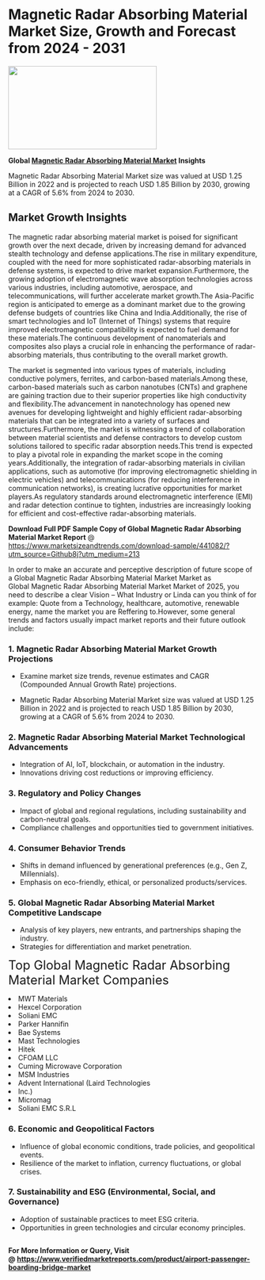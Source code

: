 <H1>Magnetic Radar Absorbing Material Market Size, Growth and Forecast from 2024 - 2031</H1><img class="aligncenter size-medium wp-image-584254" src="https://thirdeyenews.in/wp-content/uploads/2024/09/Global-Market-Research-300x168.jpeg" alt="" width="300" height="168" /><p><strong>Global&nbsp;<a href="https://www.marketsizeandtrends.com/download-sample/441082/?utm_source=Github8j?utm_medium=213">Magnetic Radar Absorbing Material Market</a> Insights</strong></p><p>Magnetic Radar Absorbing Material Market size was valued at USD 1.25 Billion in 2022 and is projected to reach USD 1.85 Billion by 2030, growing at a CAGR of 5.6% from 2024 to 2030.</p><p><h2>Market Growth Insights</h2> <p>The magnetic radar absorbing material market is poised for significant growth over the next decade, driven by increasing demand for advanced stealth technology and defense applications.The rise in military expenditure, coupled with the need for more sophisticated radar-absorbing materials in defense systems, is expected to drive market expansion.Furthermore, the growing adoption of electromagnetic wave absorption technologies across various industries, including automotive, aerospace, and telecommunications, will further accelerate market growth.The Asia-Pacific region is anticipated to emerge as a dominant market due to the growing defense budgets of countries like China and India.Additionally, the rise of smart technologies and IoT (Internet of Things) systems that require improved electromagnetic compatibility is expected to fuel demand for these materials.The continuous development of nanomaterials and composites also plays a crucial role in enhancing the performance of radar-absorbing materials, thus contributing to the overall market growth.</p> <p>The market is segmented into various types of materials, including conductive polymers, ferrites, and carbon-based materials.Among these, carbon-based materials such as carbon nanotubes (CNTs) and graphene are gaining traction due to their superior properties like high conductivity and flexibility.The advancement in nanotechnology has opened new avenues for developing lightweight and highly efficient radar-absorbing materials that can be integrated into a variety of surfaces and structures.Furthermore, the market is witnessing a trend of collaboration between material scientists and defense contractors to develop custom solutions tailored to specific radar absorption needs.This trend is expected to play a pivotal role in expanding the market scope in the coming years.Additionally, the integration of radar-absorbing materials in civilian applications, such as automotive (for improving electromagnetic shielding in electric vehicles) and telecommunications (for reducing interference in communication networks), is creating lucrative opportunities for market players.As regulatory standards around electromagnetic interference (EMI) and radar detection continue to tighten, industries are increasingly looking for efficient and cost-effective radar-absorbing materials.<p><span class=""><strong>Download Full PDF Sample Copy of Global Magnetic Radar Absorbing Material Market Report</strong> @ <a href="https://www.marketsizeandtrends.com/download-sample/441082/?utm_source=Github8j?utm_medium=213" target="_blank">https://www.marketsizeandtrends.com/download-sample/441082/?utm_source=Github8j?utm_medium=213</a></span></p><p>In order to make an accurate and perceptive description of future scope of a Global&nbsp;Magnetic Radar Absorbing Material Market Market as Global&nbsp;Magnetic Radar Absorbing Material Market Market of 2025, you need to describe a clear Vision &ndash; What Industry or Linda can you think of for example: Quote from a Technology, healthcare, automotive, renewable energy, name the market you are Reffering to.However, some general trends and factors usually impact market reports and their future outlook include:</p><h3>1.&nbsp;<strong>Magnetic Radar Absorbing Material Market Growth Projections</strong></h3><ul><li>Examine market size trends, revenue estimates and CAGR (Compounded Annual Growth Rate) projections.</li><li><p>Magnetic Radar Absorbing Material Market size was valued at USD 1.25 Billion in 2022 and is projected to reach USD 1.85 Billion by 2030, growing at a CAGR of 5.6% from 2024 to 2030.</p></li></ul><h3>2.&nbsp;<strong>Magnetic Radar Absorbing Material Market Technological Advancements</strong></h3><ul><li>Integration of AI, IoT, blockchain, or automation in the industry.</li><li>Innovations driving cost reductions or improving efficiency.</li></ul><h3>3.&nbsp;<strong>Regulatory and Policy Changes</strong></h3><ul><li>Impact of global and regional regulations, including sustainability and carbon-neutral goals.</li><li>Compliance challenges and opportunities tied to government initiatives.</li></ul><h3>4.&nbsp;<strong>Consumer Behavior Trends</strong></h3><ul><li>Shifts in demand influenced by generational preferences (e.g., Gen Z, Millennials).</li><li>Emphasis on eco-friendly, ethical, or personalized products/services.</li></ul><h3>5.&nbsp;<strong>Global Magnetic Radar Absorbing Material Market Competitive Landscape</strong></h3><ul><li>Analysis of key players, new entrants, and partnerships shaping the industry.</li><li>Strategies for differentiation and market penetration.</li></ul><p data-pm-slice="1 1 []"><span style="color: inherit; font-family: inherit; font-size: 25px;">Top Global Magnetic Radar Absorbing Material Market Companies</span></p><div class="" data-test-id=""><p><li>MWT Materials</li><li> Hexcel Corporation</li><li> Soliani EMC</li><li> Parker Hannifin</li><li> Bae Systems</li><li> Mast Technologies</li><li> Hitek</li><li> CFOAM LLC</li><li> Cuming Microwave Corporation</li><li> MSM Industries</li><li> Advent International (Laird Technologies</li><li> Inc.)</li><li> Micromag</li><li> Soliani EMC S.R.L</li></p></div><h3>6.&nbsp;<strong>Economic and Geopolitical Factors</strong></h3><ul><li>Influence of global economic conditions, trade policies, and geopolitical events.</li><li>Resilience of the market to inflation, currency fluctuations, or global crises.</li></ul><h3>7.&nbsp;<strong>Sustainability and ESG (Environmental, Social, and Governance)</strong></h3><ul><li>Adoption of sustainable practices to meet ESG criteria.</li><li>Opportunities in green technologies and circular economy principles.</li></ul><h2><strong style="font-size: 14px;">For More Information or Query, Visit @&nbsp;</strong><a style="background-color: #ffffff; font-size: 14px;" href="https://www.marketsizeandtrends.com/report/magnetic-radar-absorbing-material-market/" target="_blank">https://www.verifiedmarketreports.com/product/airport-passenger-boarding-bridge-market</a></h2>